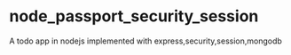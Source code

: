 # node_passport_security_session
A todo app in nodejs implemented with express,security,session,mongodb
